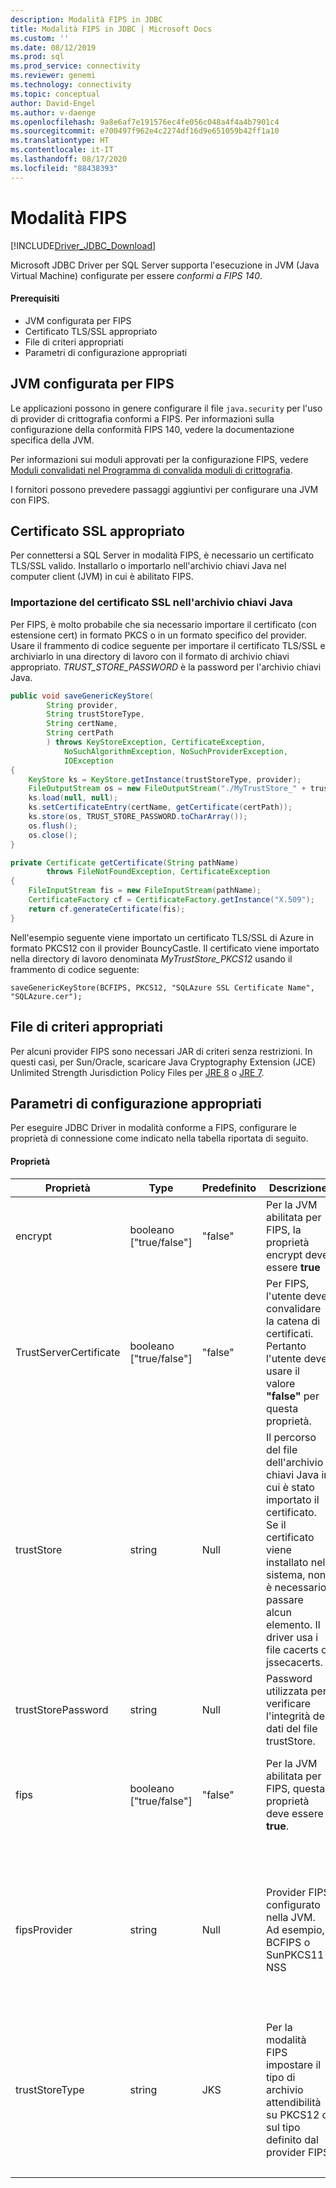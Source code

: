 ```yaml
---
description: Modalità FIPS in JDBC
title: Modalità FIPS in JDBC | Microsoft Docs
ms.custom: ''
ms.date: 08/12/2019
ms.prod: sql
ms.prod_service: connectivity
ms.reviewer: genemi
ms.technology: connectivity
ms.topic: conceptual
author: David-Engel
ms.author: v-daenge
ms.openlocfilehash: 9a8e6af7e191576ec4fe056c048a4f4a4b7901c4
ms.sourcegitcommit: e700497f962e4c2274df16d9e651059b42ff1a10
ms.translationtype: HT
ms.contentlocale: it-IT
ms.lasthandoff: 08/17/2020
ms.locfileid: "88438393"
---
```

# <a name="fips-mode"></a>Modalità FIPS

[!INCLUDE[Driver_JDBC_Download](../../includes/driver_jdbc_download.md)]

Microsoft JDBC Driver per SQL Server supporta l'esecuzione in JVM (Java Virtual Machine) configurate per essere *conformi a FIPS 140*.

#### <a name="prerequisites"></a>Prerequisiti

- JVM configurata per FIPS
- Certificato TLS/SSL appropriato
- File di criteri appropriati
- Parametri di configurazione appropriati

## <a name="fips-configured-jvm"></a>JVM configurata per FIPS

Le applicazioni possono in genere configurare il file `java.security` per l'uso di provider di crittografia conformi a FIPS. Per informazioni sulla configurazione della conformità FIPS 140, vedere la documentazione specifica della JVM.

Per informazioni sui moduli approvati per la configurazione FIPS, vedere [Moduli convalidati nel Programma di convalida moduli di crittografia](https://csrc.nist.gov/Projects/cryptographic-module-validation-program/Validated-Modules).

I fornitori possono prevedere passaggi aggiuntivi per configurare una JVM con FIPS.

## <a name="appropriate-ssl-certificate"></a>Certificato SSL appropriato
Per connettersi a SQL Server in modalità FIPS, è necessario un certificato TLS/SSL valido. Installarlo o importarlo nell'archivio chiavi Java nel computer client (JVM) in cui è abilitato FIPS.

### <a name="importing-ssl-certificate-in-java-keystore"></a>Importazione del certificato SSL nell'archivio chiavi Java
Per FIPS, è molto probabile che sia necessario importare il certificato (con estensione cert) in formato PKCS o in un formato specifico del provider.
Usare il frammento di codice seguente per importare il certificato TLS/SSL e archiviarlo in una directory di lavoro con il formato di archivio chiavi appropriato. _TRUST\_STORE\_PASSWORD_ è la password per l'archivio chiavi Java.

```java
public void saveGenericKeyStore(
        String provider,
        String trustStoreType,
        String certName,
        String certPath
        ) throws KeyStoreException, CertificateException,
            NoSuchAlgorithmException, NoSuchProviderException,
            IOException
{
    KeyStore ks = KeyStore.getInstance(trustStoreType, provider);
    FileOutputStream os = new FileOutputStream("./MyTrustStore_" + trustStoreType);
    ks.load(null, null);
    ks.setCertificateEntry(certName, getCertificate(certPath));
    ks.store(os, TRUST_STORE_PASSWORD.toCharArray());
    os.flush();
    os.close();
}

private Certificate getCertificate(String pathName)
        throws FileNotFoundException, CertificateException
{
    FileInputStream fis = new FileInputStream(pathName);
    CertificateFactory cf = CertificateFactory.getInstance("X.509");
    return cf.generateCertificate(fis);
}
```

Nell'esempio seguente viene importato un certificato TLS/SSL di Azure in formato PKCS12 con il provider BouncyCastle. Il certificato viene importato nella directory di lavoro denominata _MyTrustStore\_PKCS12_ usando il frammento di codice seguente:

`saveGenericKeyStore(BCFIPS, PKCS12, "SQLAzure SSL Certificate Name", "SQLAzure.cer");`

## <a name="appropriate-policy-files"></a>File di criteri appropriati
Per alcuni provider FIPS sono necessari JAR di criteri senza restrizioni. In questi casi, per Sun/Oracle, scaricare Java Cryptography Extension (JCE) Unlimited Strength Jurisdiction Policy Files per [JRE 8](https://www.oracle.com/technetwork/java/javase/downloads/jce8-download-2133166.html) o [JRE 7](https://www.oracle.com/technetwork/java/javase/downloads/jce-7-download-432124.html). 

## <a name="appropriate-configuration-parameters"></a>Parametri di configurazione appropriati
Per eseguire JDBC Driver in modalità conforme a FIPS, configurare le proprietà di connessione come indicato nella tabella riportata di seguito. 

#### <a name="properties"></a>Proprietà 

|Proprietà|Type|Predefinito|Descrizione|Note|
|---|---|---|---|---|
|encrypt|booleano ["true/false"]|"false"|Per la JVM abilitata per FIPS, la proprietà encrypt deve essere **true**||
|TrustServerCertificate|booleano ["true/false"]|"false"|Per FIPS, l'utente deve convalidare la catena di certificati. Pertanto l'utente deve usare il valore **"false"** per questa proprietà. ||
|trustStore|string|Null|Il percorso del file dell'archivio chiavi Java in cui è stato importato il certificato. Se il certificato viene installato nel sistema, non è necessario passare alcun elemento. Il driver usa i file cacerts o jssecacerts.||
|trustStorePassword|string|Null|Password utilizzata per verificare l'integrità dei dati del file trustStore.||
|fips|booleano ["true/false"]|"false"|Per la JVM abilitata per FIPS, questa proprietà deve essere **true**.|Aggiunta nella versione 6.1.4 (versione stabile 6.2.2)||
|fipsProvider|string|Null|Provider FIPS configurato nella JVM. Ad esempio, BCFIPS o SunPKCS11-NSS |Aggiunta nella versione 6.1.2 (versione stabile 6.2.2), deprecata nella versione 6.4.0. Vedere i dettagli [qui](https://github.com/Microsoft/mssql-jdbc/pull/460).|
|trustStoreType|string|JKS|Per la modalità FIPS impostare il tipo di archivio attendibilità su PKCS12 o sul tipo definito dal provider FIPS |Aggiunta nella versione 6.1.2 (versione stabile 6.2.2)||
| &nbsp; | &nbsp; | &nbsp; | &nbsp; | &nbsp; |
